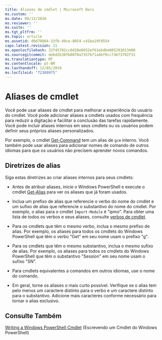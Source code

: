 ```yaml
---
title: Aliases de cmdlet | Microsoft Docs
ms.custom: ''
ms.date: 09/13/2016
ms.reviewer: ''
ms.suite: ''
ms.tgt_pltfrm: ''
ms.topic: article
ms.assetid: d0d70864-33fb-49ce-8054-c41ba19fd554
caps.latest.revision: 11
ms.openlocfilehash: 32f45702cc0d28e6652ef61ebdbe085291013408
ms.sourcegitcommit: debd2b38fb8070a7357bf1a4bf9cc736f3702f31
ms.translationtype: MT
ms.contentlocale: pt-BR
ms.lasthandoff: 12/05/2019
ms.locfileid: "72369975"
---
```

# <a name="cmdlet-aliases"></a>Aliases de cmdlet

Você pode usar aliases de cmdlet para melhorar a experiência do usuário do cmdlet. Você pode adicionar aliases a cmdlets usados com frequência para reduzir a digitação e facilitar a conclusão das tarefas rapidamente. Você pode incluir aliases internos em seus cmdlets ou os usuários podem definir seus próprios aliases personalizados.

Por exemplo, o cmdlet [Get-Command](/powershell/module/microsoft.powershell.core/get-command) tem um alias de `gcm` interno. Você também pode usar aliases para adicionar nomes de comando de outros idiomas para que os usuários não precisem aprender novos comandos.

## <a name="alias-guidelines"></a>Diretrizes de alias

Siga estas diretrizes ao criar aliases internos para seus cmdlets:

- Antes de atribuir aliases, inicie o Windows PowerShell e execute o cmdlet [Get-Alias](/powershell/module/Microsoft.PowerShell.Utility/Get-Alias) para ver os aliases que já foram usados.

- Inclua um prefixo de alias que referencie o verbo do nome do cmdlet e um sufixo de alias que referencie o substantivo do nome do cmdlet. Por exemplo, o alias para o cmdlet `Import-Module` é "ipmo". Para obter uma lista de todos os verbos e seus aliases, consulte [verbos de cmdlet](./approved-verbs-for-windows-powershell-commands.md).

- Para os cmdlets que têm o mesmo verbo, inclua o mesmo prefixo de alias. Por exemplo, os aliases para todos os cmdlets do Windows PowerShell que têm o verbo "Get" em seu nome usam o prefixo "g".

- Para os cmdlets que têm o mesmo substantivo, inclua o mesmo sufixo de alias. Por exemplo, os aliases para todos os cmdlets do Windows PowerShell que têm o substantivo "Session" em seu nome usam o sufixo "SN".

- Para cmdlets equivalentes a comandos em outros idiomas, use o nome do comando.

- Em geral, torne os aliases o mais curto possível. Verifique se o alias tem pelo menos um caractere distinto para o verbo e um caractere distinto para o substantivo. Adicione mais caracteres conforme necessário para tornar o alias exclusivo.

## <a name="see-also"></a>Consulte Também

[Writing a Windows PowerShell Cmdlet](./writing-a-windows-powershell-cmdlet.md) (Escrevendo um Cmdlet do Windows PowerShell)

